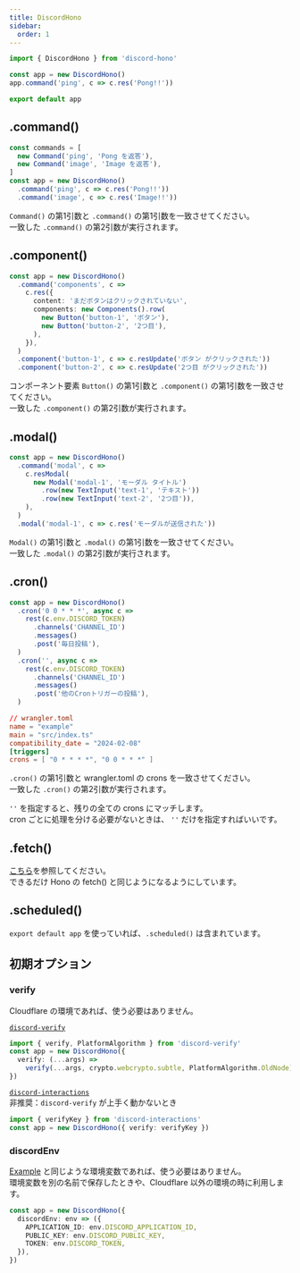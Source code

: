 ```yaml
---
title: DiscordHono
sidebar:
  order: 1
---
```


```ts "DiscordHono"
import { DiscordHono } from 'discord-hono'

const app = new DiscordHono()
app.command('ping', c => c.res('Pong!!'))

export default app
```

## .command()

```ts /command(?!s)/ "ping" "image"
const commands = [
  new Command('ping', 'Pong を返答'),
  new Command('image', 'Image を返答'),
]
const app = new DiscordHono()
  .command('ping', c => c.res('Pong!!'))
  .command('image', c => c.res('Image!!'))
```

`Command()` の第1引数と `.command()` の第1引数を一致させてください。  
一致した `.command()` の第2引数が実行されます。

## .component()

```ts /component(?!s)/ "button-1" "button-2"
const app = new DiscordHono()
  .command('components', c =>
    c.res({
      content: 'まだボタンはクリックされていない',
      components: new Components().row(
        new Button('button-1', 'ボタン'),
        new Button('button-2', '2つ目'),
      ),
    }),
  )
  .component('button-1', c => c.resUpdate('ボタン がクリックされた'))
  .component('button-2', c => c.resUpdate('2つ目 がクリックされた'))
```

コンポーネント要素 `Button()` の第1引数と `.component()` の第1引数を一致させてください。  
一致した `.component()` の第2引数が実行されます。

## .modal()

```ts /modal(?!')/ "modal-1"
const app = new DiscordHono()
  .command('modal', c =>
    c.resModal(
      new Modal('modal-1', 'モーダル タイトル')
        .row(new TextInput('text-1', 'テキスト'))
        .row(new TextInput('text-2', '2つ目')),
    ),
  )
  .modal('modal-1', c => c.res('モーダルが送信された'))
```

`Modal()` の第1引数と `.modal()` の第1引数を一致させてください。  
一致した `.modal()` の第2引数が実行されます。

## .cron()

```ts "cron" "0 0 * * *"
const app = new DiscordHono()
  .cron('0 0 * * *', async c =>
    rest(c.env.DISCORD_TOKEN)
      .channels('CHANNEL_ID')
      .messages()
      .post('毎日投稿'),
  )
  .cron('', async c =>
    rest(c.env.DISCORD_TOKEN)
      .channels('CHANNEL_ID')
      .messages()
      .post('他のCronトリガーの投稿'),
  )
```

```toml "0 0 * * *"
// wrangler.toml
name = "example"
main = "src/index.ts"
compatibility_date = "2024-02-08"
[triggers]
crons = [ "0 * * * *", "0 0 * * *" ]
```

`.cron()` の第1引数と wrangler.toml の crons を一致させてください。  
一致した `.cron()` の第2引数が実行されます。

`''` を指定すると、残りの全ての crons にマッチします。  
cron ごとに処理を分ける必要がないときは、 `''` だけを指定すればいいです。

## .fetch()

[こちら](https://hono.dev/api/hono#fetch)を参照してください。  
できるだけ Hono の fetch() と同じようになるようにしています。

## .scheduled()

`export default app` を使っていれば、`.scheduled()` は含まれています。

## 初期オプション

### verify

Cloudflare の環境であれば、使う必要はありません。

[`discord-verify`](https://github.com/ianmitchell/interaction-kit/tree/main/packages/discord-verify)

```ts
import { verify, PlatformAlgorithm } from 'discord-verify'
const app = new DiscordHono({
  verify: (...args) =>
    verify(...args, crypto.webcrypto.subtle, PlatformAlgorithm.OldNode),
})
```

[`discord-interactions`](https://github.com/discord/discord-interactions-js)  
非推奨：`discord-verify` が上手く動かないとき

```ts
import { verifyKey } from 'discord-interactions'
const app = new DiscordHono({ verify: verifyKey })
```

### discordEnv

[Example](https://github.com/luisfun/discord-hono-example) と同じような環境変数であれば、使う必要はありません。  
環境変数を別の名前で保存したときや、Cloudflare 以外の環境の時に利用します。

```ts
const app = new DiscordHono({
  discordEnv: env => ({
    APPLICATION_ID: env.DISCORD_APPLICATION_ID,
    PUBLIC_KEY: env.DISCORD_PUBLIC_KEY,
    TOKEN: env.DISCORD_TOKEN,
  }),
})
```
